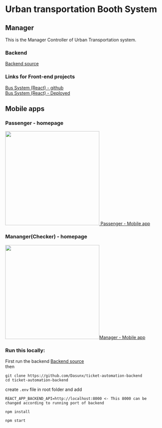 # Urban transportation Booth System

## Manager

This is the Manager Controller of Urban Transportation system.

### Backend

<a href='https://github.com/Dasunx/ticket-automation-backend'>Backend source</a></br>

### Links for Front-end projects

<a href='https://github.com/tmKamal/digital-travel-card-reader' target='_blank'> Bus System (React) - github </a></br>
<a href='https://salty-tundra-07291.herokuapp.com/' target='_blank'> Bus System (React) - Deployed </a></br>

## Mobile apps

### Passenger - homepage

<a href='https://github.com/Dasunx/ticket-booking-mobile'><img src='https://i.imgur.com/nxIZ1II.png' width="300"> Passenger - Mobile app</a></br>

### Mananger(Checker) - homepage

<a href='https://github.com/Dasunx/ticket-checker-mobile'> 
<img src='https://i.imgur.com/nxNkW25.png' width="300">Manager - Mobile app</a></br>

### Run this locally:

First run the backend <a href='https://github.com/Dasunx/ticket-automation-backend'>Backend source</a></br>
then

```
git clone https://github.com/Dasunx/ticket-automation-backend
cd ticket-automation-backend
```

create `.env` file in root folder and add

```
REACT_APP_BACKEND_API=http://localhost:8000 <- This 8000 can be changed according to running port of backend
```

```
npm install
```

```
npm start
```
